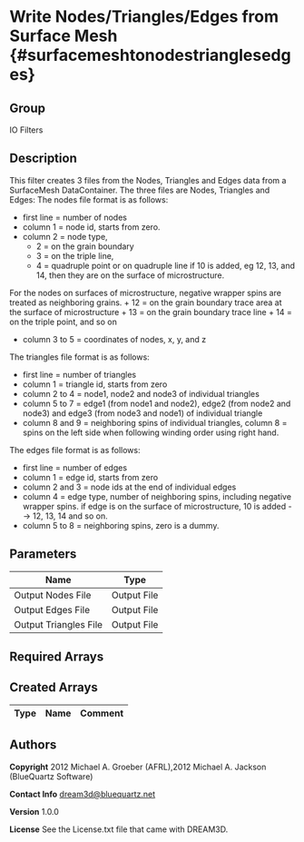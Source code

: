 Write Nodes/Triangles/Edges from Surface Mesh {#surfacemeshtonodestrianglesedges}
======

## Group ##
IO Filters

## Description ##

This filter creates 3 files from the Nodes, Triangles and Edges data from a SurfaceMesh 
DataContainer. The three files are Nodes, Triangles and Edges:
The nodes file format is as follows:

-  first line = number of nodes
-  column 1 = node id, starts from zero.
-  column 2 = node type, 
	+ 2 = on the grain boundary
	+ 3 = on the triple line,
	+ 4 = quadruple point or on quadruple line if 10 is added, eg 12, 13, and 14, then they are on the surface of microstructure. 

For the nodes on surfaces of microstructure, negative wrapper spins are treated as neighboring grains. 
	+ 12 = on the grain boundary trace area at the surface of microstructure
	+ 13 = on the grain boundary trace line
	+ 14 = on the triple point, and so on
-  column 3 to 5 = coordinates of nodes, x, y, and z

The triangles file format is as follows:

-  first line = number of triangles
-  column 1 = triangle id, starts from zero
-  column 2 to 4 = node1, node2 and node3 of individual triangles
-  column 5 to 7 = edge1 (from node1 and node2), edge2 (from node2 and node3) and edge3 (from node3 and node1) of individual triangle
-  column 8 and 9 = neighboring spins of individual triangles, column 8 = spins on the left side when following winding order using right hand.

The edges file format is as follows:
-  first line = number of edges
-  column 1 = edge id, starts from zero
-  column 2 and 3 = node ids at the end of individual edges
-  column 4 = edge type, number of neighboring spins, including negative wrapper spins.
           if edge is on the surface of microstructure, 10 is added --> 12, 13, 14 and so on.
- column 5 to 8 = neighboring spins, zero is a dummy. 


## Parameters ##

| Name | Type |
|------|------|
| Output Nodes File | Output File |
| Output Edges File | Output File |
| Output Triangles File | Output File |

## Required Arrays ##



## Created Arrays ##

| Type | Name | Comment |
|------|------|---------|
## Authors ##

**Copyright** 2012 Michael A. Groeber (AFRL),2012 Michael A. Jackson (BlueQuartz Software)

**Contact Info** dream3d@bluequartz.net

**Version** 1.0.0

**License**  See the License.txt file that came with DREAM3D.



